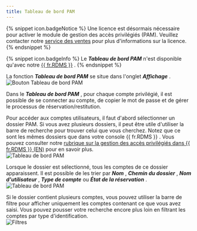 ```yaml
---
title: Tableau de bord PAM
---
```

{% snippet icon.badgeNotice %} 
Une licence est désormais nécessaire pour activer le module de gestion des accès privilégiés (PAM). Veuillez contacter notre [service des ventes](mailto:sales@devolutions.net) pour plus d'informations sur la licence. 
{% endsnippet %}
 
{% snippet icon.badgeInfo %} 
Le ***Tableau de bord PAM*** n'est disponible qu'avec notre [{{ fr.RDMS }}](https://devolutions.net/server/fr) . 
{% endsnippet %}
 
La fonction ***Tableau de bord PAM*** se situe dans l'onglet ***Affichage*** .  
![Bouton Tableau de bord PAM](https://webdevolutions.azureedge.net/docs/fr/rdm/mac/RDMMac0016.png) 

Dans le ***Tableau de bord PAM*** , pour chaque compte privilégié, il est possible de se connecter au compte, de copier le mot de passe et de gérer le processus de réservation/restitution.  

Pour accéder aux comptes utilisateurs, il faut d'abord sélectionner un dossier PAM. Si vous avez plusieurs dossiers, il peut être utile d'utiliser la barre de recherche pour trouver celui que vous cherchez. Notez que ce sont les mêmes dossiers que dans votre console {{ fr.RDMS }} . Vous pouvez consulter notre [rubrique sur la gestion des accès privilégiés dans {{ fr.RDMS }} (EN)](/server/privileged-access-management/) pour en savoir plus.  
![Tableau de bord PAM](https://webdevolutions.azureedge.net/docs/fr/rdm/mac/RDMMac0017.png) 

Lorsque le dossier est sélectionné, tous les comptes de ce dossier apparaissent. Il est possible de les trier par ***Nom*** , ***Chemin du dossier*** , ***Nom d'utilisateur*** , ***Type de compte*** ou ***État de la réservation*** .  
![Tableau de bord PAM](https://webdevolutions.azureedge.net/docs/fr/rdm/mac/RDMMac0018.png) 

Si le dossier contient plusieurs comptes, vous pouvez utiliser la barre de filtre pour afficher uniquement les comptes contenant ce que vous avez saisi. Vous pouvez pousser votre recherche encore plus loin en filtrant les comptes par type d'identification.  
![Filtres](https://webdevolutions.azureedge.net/docs/fr/rdm/mac/RDMMac0019.png) 

